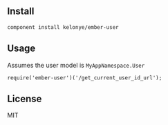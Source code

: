 
Install
---

```
component install kelonye/ember-user
```

Usage
---

Assumes the user model is `MyAppNamespace.User`

```
require('ember-user')('/get_current_user_id_url');
```

License
---

MIT